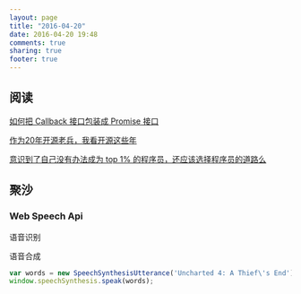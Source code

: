 ```yaml
---
layout: page
title: "2016-04-20"
date: 2016-04-20 19:48
comments: true
sharing: true
footer: true
---
```


## 阅读

[如何把 Callback 接口包装成 Promise 接口](http://www.welefen.com/post/how-to-convert-callback-to-promise.html)

[作为20年开源老兵，我看开源这些年](http://36kr.com/p/5046173.html)

[意识到了自己没有办法成为 top 1% 的程序员，还应该选择程序员的道路么](https://www.zhihu.com/question/41996685/answer/94768921)

## 聚沙

### Web Speech Api

语音识别

语音合成

```js
var words = new SpeechSynthesisUtterance('Uncharted 4: A Thief\'s End');  
window.speechSynthesis.speak(words);  
```
